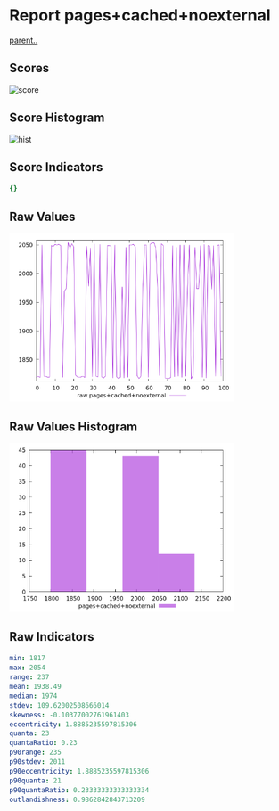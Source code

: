 # Report pages+cached+noexternal

[parent..](./..)  


## Scores

![score](./score.png)  

## Score Histogram

![hist](./hist.png)  

## Score Indicators

```yaml
{}

```

## Raw Values

![raw](./raw.png)  

## Raw Values Histogram

![raw hist](./raw_hist.png)  

## Raw Indicators

```yaml
min: 1817
max: 2054
range: 237
mean: 1938.49
median: 1974
stdev: 109.62002508666014
skewness: -0.10377002761961403
eccentricity: 1.8885235597815306
quanta: 23
quantaRatio: 0.23
p90range: 235
p90stdev: 2011
p90eccentricity: 1.8885235597815306
p90quanta: 21
p90quantaRatio: 0.23333333333333334
outlandishness: 0.9862842843713209

```

<style>
  img {
    max-width: 80%;
  }
</style>
      
